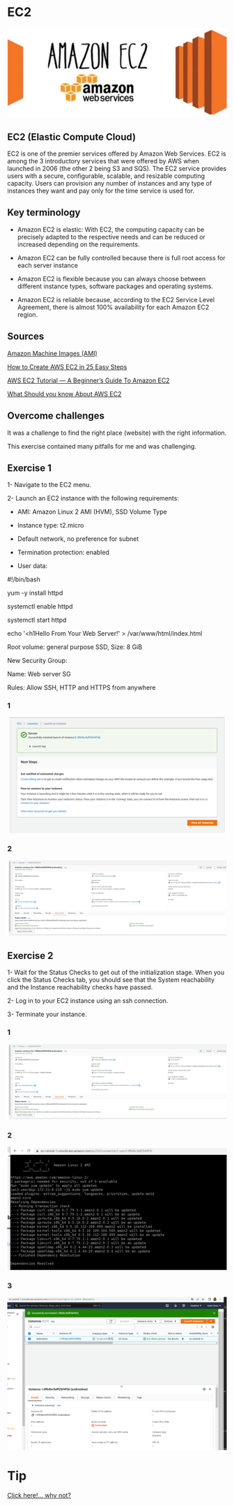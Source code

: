 # EC2

![Amazon EC2](../00_includes/AWS-06%20EC2/Amazon%20EC2.PNG)

## EC2 (Elastic Compute Cloud)

EC2 is one of the premier services offered by Amazon Web Services. EC2 is among the 3 introductory services that were offered by AWS when launched in 2006 (the other 2 being S3 and SQS). The EC2 service provides users with a secure, configurable, scalable, and resizable computing capacity. Users can provision any number of instances and any type of instances they want and pay only for the time service is used for.


## Key terminology

- Amazon EC2 is elastic: With EC2, the computing capacity can be precisely adapted to the respective needs and can be reduced or increased depending on the requirements.

- Amazon EC2 can be fully controlled because there is full root access for each server instance

- Amazon EC2 is flexible because you can always choose between different instance types, software packages and operating systems.

- Amazon EC2 is reliable because, according to the EC2 Service Level Agreement, there is almost 100% availability for each Amazon EC2 region.


## Sources

[Amazon Machine Images (AMI)](https://docs.aws.amazon.com/AWSEC2/latest/UserGuide/AMIs.html)

[How to Create AWS EC2 in 25 Easy Steps](https://www.waferwire.com/blog/how-to-create-aws-ec2-in-25-easy-steps/)

[AWS EC2 Tutorial — A Beginner’s Guide To Amazon EC2](https://medium.com/edureka/aws-ec2-tutorial-16583cc7798e)

[What Should you know About AWS EC2](https://medium.com/swlh/what-should-you-know-about-aws-ec2-e6943dfe73cc)


## Overcome challenges

It was a challenge to find the right place (website) with the right information.

This exercise contained many pitfalls for me and was challenging.

## Exercise 1
1- Navigate to the EC2 menu.

2- Launch an EC2 instance with the following requirements:

- AMI: Amazon Linux 2 AMI (HVM), SSD Volume Type

- Instance type: t2.micro

- Default network, no preference for subnet

- Termination protection: enabled

- User data:

#!/bin/bash

 yum -y install httpd

systemctl enable httpd

systemctl start httpd

 echo '<html><h1Hello From Your Web Server!</h1></html>' > /var/www/html/index.html

Root volume: general purpose SSD, Size: 8 GiB

New Security Group:

Name: Web server SG

Rules: Allow SSH, HTTP and HTTPS from anywhere

### 1

![Navigate](../00_includes/AWS-06%20EC2/Launch-instance.PNG)

### 2

![Launch](../00_includes/AWS-06%20EC2/Instance-summary1.PNG)

## Exercise 2

1- Wait for the Status Checks to get out of the initialization stage. When you click the Status Checks tab, you should see that the System reachability and the Instance reachability checks have passed.

2- Log in to your EC2 instance using an ssh connection.

3- Terminate your instance.

### 1

![Launch](../00_includes/AWS-06%20EC2/Instance-summary2.PNG)

### 2

![Log in](../00_includes/AWS-06%20EC2/3.PNG)

### 3

![Terminate](../00_includes/AWS-06%20EC2/Terminated.PNG)


# Tip

[Click here!... why not?](https://intellipaat.com/blog/what-is-amazon-ec2-in-aws/)